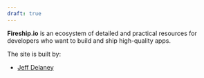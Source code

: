 ```yaml
---
draft: true
---
```


**Fireship.io** is an ecosystem of detailed and practical resources for developers who want to build and ship high-quality apps.

The site is built by:

* [Jeff Delaney](https://fireship.io/contributors/jeff-delaney/)
